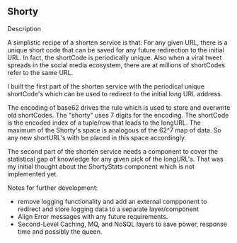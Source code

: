 Shorty  
--------------

Description

A simplistic recipe of a shorten service is that: For any given URL, there is a unique short code that can be saved for any future redirection to the initial URL. In fact, the shortCode is periodically unique. Also when a viral tweet spreads in the social media ecosystem, there are at millions of shortCodes refer to the same URL.

I built the first part of the shorten service with the periodical unique shortCode's which can be used to redirect to the initial long URL address. 

The encoding of base62 drives the rule which is used to store and overwrite old shortCodes. The "shorty" uses 7 digits for the encoding. The shortCode is the encoded index of a tuple/row that leads to the longURL. The maximum of the Shorty's space is analogous of the 62^7 map of data. So any new shortURL's with be placed in this space accordingly.   

The second part of the shorten service needs a component to cover the statistical gap of knowledge for any given pick of the longURL's. That was my initial thought about the ShortyStats component which is not implemented yet. 

Notes for further development:
- remove logging functionality and add an external compponent to redirect and store logging data to a separate layer/component  
- Align Error messages with any future requirements.   
- Second-Level Caching, MQ, and NoSQL layers to save power, response time and possibly the queen.
